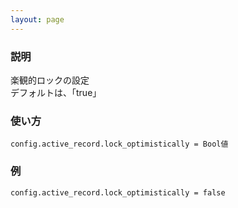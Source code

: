 ```yaml
---
layout: page
---
```


### 説明

楽観的ロックの設定  
デフォルトは、「true」

### 使い方

    config.active_record.lock_optimistically = Bool値

### 例

    config.active_record.lock_optimistically = false
